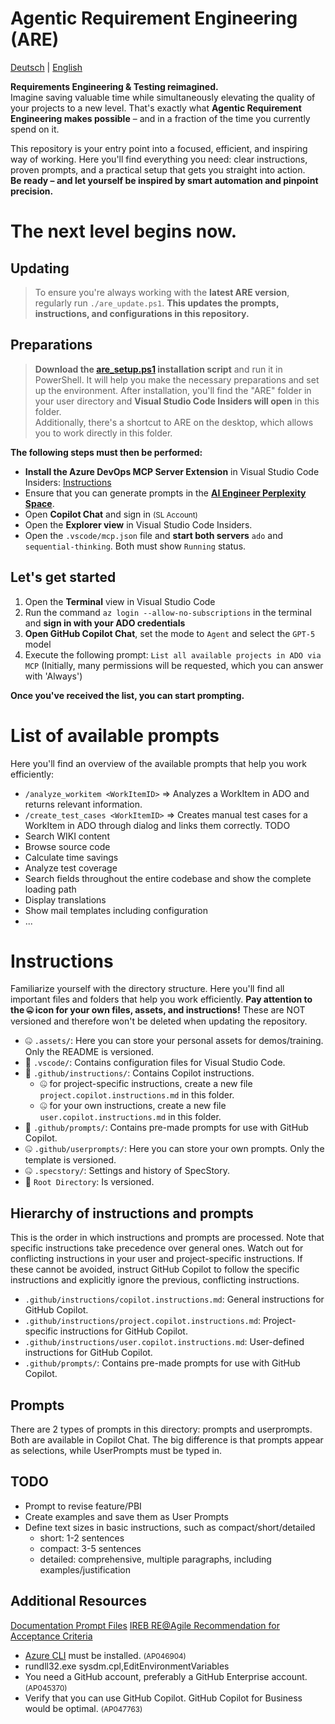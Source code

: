# Agentic Requirement Engineering (ARE)

[Deutsch](README.md) | [English](README.en.md)

**Requirements Engineering & Testing reimagined.**  
Imagine saving valuable time while simultaneously elevating the quality of your projects to a new level. That's exactly what **Agentic Requirement Engineering makes possible** – and in a fraction of the time you currently spend on it.

This repository is your entry point into a focused, efficient, and inspiring way of working. Here you'll find everything you need: clear instructions, proven prompts, and a practical setup that gets you straight into action.  
**Be ready – and let yourself be inspired by smart automation and pinpoint precision.**  

# The next level begins now.

## Updating
> To ensure you're always working with the **latest ARE version**, regularly run `./are_update.ps1`. **This updates the prompts, instructions, and configurations in this repository.**

## Preparations
> **Download the [are_setup.ps1](https://github.com/AndreasKarz/AI-Productivity-Series-Requirement-Engineering-Vibes/blob/main/are_setup.ps1) installation script** and run it in PowerShell. It will help you make the necessary preparations and set up the environment. After installation, you'll find the "ARE" folder in your user directory and **Visual Studio Code Insiders will open** in this folder.<br/>
> Additionally, there's a shortcut to ARE on the desktop, which allows you to work directly in this folder.

**The following steps must then be performed:**
- **Install the Azure DevOps MCP Server Extension** in Visual Studio Code Insiders: [Instructions](https://github.com/microsoft/azure-devops-mcp)
- Ensure that you can generate prompts in the **[AI Engineer Perplexity Space](https://www.perplexity.ai/spaces/the-ai-engineer-UslyhxrNTriahp77tvqP2g)**.
- Open **Copilot Chat** and sign in <small>(SL Account)</small>
- Open the **Explorer view** in Visual Studio Code Insiders.
- Open the `.vscode/mcp.json` file and **start both servers** `ado` and `sequential-thinking`. Both must show `Running` status.

## Let's get started
1. Open the **Terminal** view in Visual Studio Code
2. Run the command `az login --allow-no-subscriptions` in the terminal and **sign in with your ADO credentials**
3. **Open GitHub Copilot Chat**, set the mode to `Agent` and select the `GPT-5` model
4. Execute the following prompt: `List all available projects in ADO via MCP` (Initially, many permissions will be requested, which you can answer with 'Always')

**Once you've received the list, you can start prompting.**

# List of available prompts
Here you'll find an overview of the available prompts that help you work efficiently:
- `/analyze_workitem <WorkItemID>` => Analyzes a WorkItem in ADO and returns relevant information.
- `/create_test_cases <WorkItemID>` => Creates manual test cases for a WorkItem in ADO through dialog and links them correctly.
TODO
- Search WIKI content
- Browse source code
- Calculate time savings
- Analyze test coverage
- Search fields throughout the entire codebase and show the complete loading path
- Display translations
- Show mail templates including configuration
- ...

# Instructions
Familiarize yourself with the directory structure. Here you'll find all important files and folders that help you work efficiently. **Pay attention to the 🤐 icon for your own files, assets, and instructions!** These are NOT versioned and therefore won't be deleted when updating the repository.

- 🤐 `.assets/`: Here you can store your personal assets for demos/training. Only the README is versioned.
- 🔄️ `.vscode/`: Contains configuration files for Visual Studio Code.
- 🔄️ `.github/instructions/`: Contains Copilot instructions. 
  - 🤐 for project-specific instructions, create a new file `project.copilot.instructions.md` in this folder.
  - 🤐 for your own instructions, create a new file `user.copilot.instructions.md` in this folder.
- 🔄️ `.github/prompts/`: Contains pre-made prompts for use with GitHub Copilot.
- 🤐 `.github/userprompts/`: Here you can store your own prompts. Only the template is versioned.
- 🤐 `.specstory/`: Settings and history of SpecStory.
- 🔄️ `Root Directory`: Is versioned.

## Hierarchy of instructions and prompts
This is the order in which instructions and prompts are processed. Note that specific instructions take precedence over general ones. Watch out for conflicting instructions in your user and project-specific instructions. If these cannot be avoided, instruct GitHub Copilot to follow the specific instructions and explicitly ignore the previous, conflicting instructions.
- `.github/instructions/copilot.instructions.md`: General instructions for GitHub Copilot.
- `.github/instructions/project.copilot.instructions.md`: Project-specific instructions for GitHub Copilot.
- `.github/instructions/user.copilot.instructions.md`: User-defined instructions for GitHub Copilot.
- `.github/prompts/`: Contains pre-made prompts for use with GitHub Copilot.

## Prompts
There are 2 types of prompts in this directory: prompts and userprompts. Both are available in Copilot Chat. The big difference is that prompts appear as selections, while UserPrompts must be typed in.

## TODO
- Prompt to revise feature/PBI
- Create examples and save them as User Prompts
- Define text sizes in basic instructions, such as compact/short/detailed
  - short: 1-2 sentences
  - compact: 3-5 sentences
  - detailed: comprehensive, multiple paragraphs, including examples/justification

## Additional Resources
[Documentation Prompt Files](https://code.visualstudio.com/docs/copilot/copilot-customization#_prompt-files-experimental)
[IREB RE@Agile Recommendation for Acceptance Criteria](https://www.perplexity.ai/search/was-sind-mogliche-formate-fur-W482QZ6bRzWh_0MCBAKfdA#0)

- [Azure CLI](https://learn.microsoft.com/en-us/cli/azure/install-azure-cli-windows) must be installed. <small>(AP046904)</small>
- rundll32.exe sysdm.cpl,EditEnvironmentVariables
- You need a GitHub account, preferably a GitHub Enterprise account. <small>(AP045370)</small>
- Verify that you can use GitHub Copilot. GitHub Copilot for Business would be optimal. <small>(AP047763)</small>

